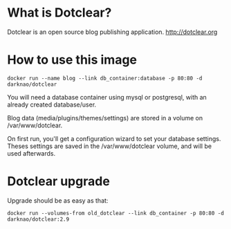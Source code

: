 # What is Dotclear? #
Dotclear is an open source blog publishing application.
http://dotclear.org

# How to use this image #
    docker run --name blog --link db_container:database -p 80:80 -d darknao/dotclear

You will need a database container using mysql or postgresql, with an already created database/user.

Blog data (media/plugins/themes/settings) are stored in a volume on /var/www/dotclear.

On first run, you'll get a configuration wizard to set your database settings.
Theses settings are saved in the /var/www/dotclear volume, and will be used afterwards.

# Dotclear upgrade #
Upgrade should be as easy as that:

    docker run --volumes-from old_dotclear --link db_container -p 80:80 -d darknao/dotclear:2.9